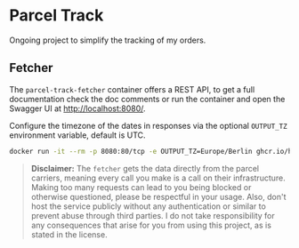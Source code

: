 # Parcel Track

Ongoing project to simplify the tracking of my orders.

## Fetcher

The `parcel-track-fetcher` container offers a REST API, to get a full documentation check the doc comments or run the container and open the Swagger UI at [http://localhost:8080/](http://localhost:8080/).

Configure the timezone of the dates in responses via the optional `OUTPUT_TZ` environment variable, default is UTC.

```bash
docker run -it --rm -p 8080:80/tcp -e OUTPUT_TZ=Europe/Berlin ghcr.io/hasehh/parcel-track-fetcher:main
```

> **Disclaimer:** The `fetcher` gets the data directly from the parcel carriers, meaning every call you make is a call on their infrastructure.
> Making too many requests can lead to you being blocked or otherwise questioned, please be respectful in your usage.
> Also, don't host the service publicly without any authentication or similar to prevent abuse through third parties.
> I do not take responsibility for any consequences that arise for you from using this project, as is stated in the license.
